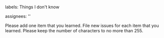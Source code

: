 
labels: Things I don't know

assignees: ''

Please add one item that you learned.  File new issues for each item that you learned.  Please keep the number of characters to no more than 255.
